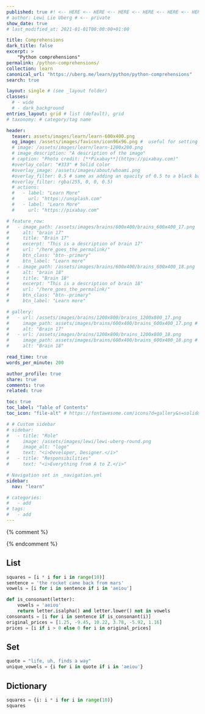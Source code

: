 ```yaml
---
published: true #! <-- HERE <-- HERE <-- HERE <-- HERE <-- HERE <-- HERE
# author: Lewi Lie Uberg # <-- private
show_date: true
# last_modified_at: 2021-01-01T00:00:00+01:00

title: Comprehensions
dark_title: false
excerpt: >
    "Python comprehensions"
permalink: /python-comprehensions/
collection: learn
canonical_url: "https://uberg.me/learn/python/python-comprehensions"
search: true

layout: single # (see _layout folder)
classes:
  # - wide
  # - dark_background
entries_layout: grid # list (default), grid
# taxonomy: # category/tag name

header:
  teaser: assets/images/learn/learn-600x400.png
  og_image: /assets/images/favicon/icon96x96.png #  useful for setting OpenGraph images on pages that don’t have a header or overlay image.
  # image: /assets/images/learn/learn-1200x200.png
  # image_description: "A description of the image"
  # caption: "Photo credit: [**Pixabay**](https://pixabay.com)"
  #overlay_color: "#333" # Solid color
  #overlay_image: /assets/images/about/whoami.png
  #overlay_filter: 0.5 # same as adding an opacity of 0.5 to a black background
  #overlay_filter: rgba(255, 0, 0, 0.5)
  # actions:
  #   - label: "Learn More"
  #     url: "https://unsplash.com"
  #   - label: "Learn More"
  #     url: "https://pixabay.com"

# feature_row:
#   - image_path: /assets/images/brains/600x400/brains_600x400_17.png
#     alt: "brain 17"
#     title: "Brain 17"
#     excerpt: "This is a description of brain 17"
#     url: "/here_goes_the_permalink/"
#     btn_class: "btn--primary"
#     btn_label: "Learn more"
#   - image_path: /assets/images/brains/600x400/brains_600x400_18.png
#     alt: "brain 18"
#     title: "Brain 18"
#     excerpt: "This is a description of brain 18"
#     url: "/here_goes_the_permalink/"
#     btn_class: "btn--primary"
#     btn_label: "Learn more"

# gallery:
#   - url: /assets/images/brains/1200x800/brains_1200x800_17.png
#     image_path: assets/images/brains/600x400/brains_600x400_17.png # -th
#     alt: "Brain 17"
#   - url: /assets/images/brains/1200x800/brains_1200x800_18.png
#     image_path: assets/images/brains/600x400/brains_600x400_18.png # -th
#     alt: "Brain 18"

read_time: true
words_per_minute: 200

author_profile: true
share: true
comments: true
related: true

toc: true
toc_label: "Table of Contents"
toc_icon: "file-alt" # https://fontawesome.com/icons?d=gallery&s=solid&m=free

# # Custom sidebar
# sidebar:
#   - title: "Role"
#     image: /assets/images/lewi/lewi-uberg-round.png
#     image_alt: "logo"
#     text: "<i>Developer, Designer.</i>"
#   - title: "Responsibilities"
#     text: "<i>Everything from A to Z.</i>"

# Navigation set in _navigation.yml
sidebar:
  nav: "learn"

# categories:
#   - add
# tags:
#   - add
---
```

<!-- Global site tag (gtag.js) - Google Analytics -->
<script async src="https://www.googletagmanager.com/gtag/js?id=G-X5TVX1RNG8"></script>
<script>
  window.dataLayer = window.dataLayer || [];
  function gtag(){dataLayer.push(arguments);}
  gtag('js', new Date());

  gtag('config', 'G-X5TVX1RNG8');
</script>

{% comment %}
<!-- {% include feature_row %}

{% include gallery caption="Gallery of my brain." %} -->{% endcomment %}

## List

```python
squares = [i * i for i in range(10)]
sentence = 'the rocket came back from mars'
vowels = [i for i in sentence if i in 'aeiou']

def is_consonant(letter):
    vowels = 'aeiou'
    return letter.isalpha() and letter.lower() not in vowels
consonants = [i for i in sentence if is_consonant(i)]
original_prices = [1.25, -9.45, 10.22, 3.78, -5.92, 1.16]
prices = [i if i > 0 else 0 for i in original_prices]
```

## Set

```python
quote = "life, uh, finds a way"
unique_vowels = {i for i in quote if i in 'aeiou'}
```

## Dictionary

```python
squares = {i: i * i for i in range(10)}
squares
```